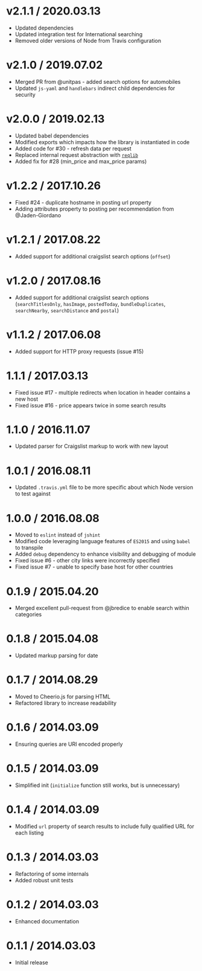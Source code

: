 # v2.1.1 / 2020.03.13

* Updated dependencies
* Updated integration test for International searching
* Removed older versions of Node from Travis configuration

# v2.1.0 / 2019.07.02

* Merged PR from @unitpas - added search options for automobiles
* Updated `js-yaml` and `handlebars` indirect child dependencies for security

# v2.0.0 / 2019.02.13

* Updated babel dependencies
* Modified exports which impacts how the library is instantiated in code
* Added code for #30 - refresh data per request
* Replaced internal request abstraction with [`reqlib`](https://github.com/brozeph/reqlib)
* Added fix for #28 (min_price and max_price params)

# v1.2.2 / 2017.10.26

* Fixed #24 - duplicate hostname in posting url property
* Adding attributes property to posting per recommendation from @Jaden-Giordano

# v1.2.1 / 2017.08.22

* Added support for additional craigslist search options (`offset`)

# v1.2.0 / 2017.08.16

* Added support for additional craigslist search options (`searchTitlesOnly`, `hasImage`, `postedToday`, `bundleDuplicates`, `searchNearby`, `searchDistance` and `postal`)

# v1.1.2 / 2017.06.08

* Added support for HTTP proxy requests (issue #15)

# 1.1.1 / 2017.03.13

* Fixed issue #17 - multiple redirects when location in header contains a new host
* Fixed issue #16 - price appears twice in some search results

# 1.1.0 / 2016.11.07

* Updated parser for Craigslist markup to work with new layout

# 1.0.1 / 2016.08.11

* Updated `.travis.yml` file to be more specific about which Node version to test against

# 1.0.0 / 2016.08.08

* Moved to `eslint` instead of `jshint`
* Modified code leveraging language features of `ES2015` and using `babel` to transpile
* Added `debug` dependency to enhance visibility and debugging of module
* Fixed issue #6 - other city links were incorrectly specified
* Fixed issue #7 - unable to specify base host for other countries

# 0.1.9 / 2015.04.20

* Merged excellent pull-request from @jbredice to enable search within categories

# 0.1.8 / 2015.04.08

* Updated markup parsing for date

# 0.1.7 / 2014.08.29

* Moved to Cheerio.js for parsing HTML
* Refactored library to increase readability

# 0.1.6 / 2014.03.09

* Ensuring queries are URI encoded properly

# 0.1.5 / 2014.03.09

* Simplified init (`initialize` function still works, but is unnecessary)

# 0.1.4 / 2014.03.09

* Modified `url` property of search results to include fully qualified URL for each listing

# 0.1.3 / 2014.03.03

* Refactoring of some internals
* Added robust unit tests

# 0.1.2 / 2014.03.03

* Enhanced documentation

# 0.1.1 / 2014.03.03

* Initial release

